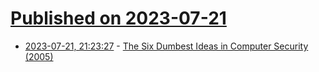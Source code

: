 # [Published on 2023-07-21](index.md)

* [2023-07-21, 21:23:27](https://lobste.rs/s/jvchn9/six_dumbest_ideas_computer_security_2005) - [The Six Dumbest Ideas in Computer Security (2005)](http://www.ranum.com/security/computer_security/editorials/dumb/)
